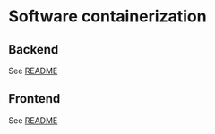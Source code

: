 # Software containerization

## Backend

See [README](./backend/README.md)

## Frontend

See [README](./frontend/README.md)

